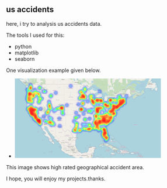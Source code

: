 ## us accidents

here, i try to analysis us accidents data.

The tools I used for this:
- python
- matplotlib
- seaborn

One visualization example given below.
- <img src="img/img-1.png" width="400">
This image shows high rated geographical accident area.

I hope, you will enjoy my projects.thanks.

